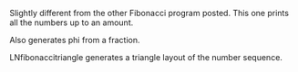 Slightly different from the other Fibonacci program posted. This one prints all the numbers up to an amount.

Also generates phi from a fraction.

LNfibonaccitriangle generates a triangle layout of the number sequence.
